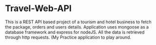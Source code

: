 # Travel-Web-API
This is a REST API based project of a tourism and hotel business to fetch the package, orders and users details. Application uses mongoose as a database framework and express for nodeJS. All the data is retrieved through http requests.
(My Practice application to play around.
